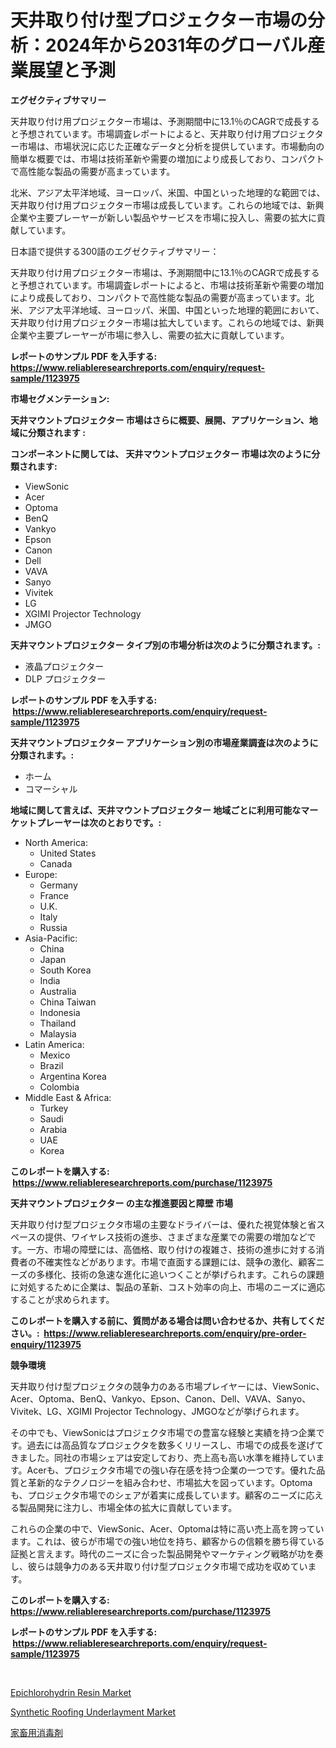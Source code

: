 <p><h1>天井取り付け型プロジェクター市場の分析：2024年から2031年のグローバル産業展望と予測</h1></p><p><strong>エグゼクティブサマリー</strong></p>
<p><p>天井取り付け用プロジェクター市場は、予測期間中に13.1％のCAGRで成長すると予想されています。市場調査レポートによると、天井取り付け用プロジェクター市場は、市場状況に応じた正確なデータと分析を提供しています。市場動向の簡単な概要では、市場は技術革新や需要の増加により成長しており、コンパクトで高性能な製品の需要が高まっています。</p><p>北米、アジア太平洋地域、ヨーロッパ、米国、中国といった地理的な範囲では、天井取り付け用プロジェクター市場は成長しています。これらの地域では、新興企業や主要プレーヤーが新しい製品やサービスを市場に投入し、需要の拡大に貢献しています。</p><p>日本語で提供する300語のエグゼクティブサマリー：</p><p>天井取り付け用プロジェクター市場は、予測期間中に13.1％のCAGRで成長すると予想されています。市場調査レポートによると、市場は技術革新や需要の増加により成長しており、コンパクトで高性能な製品の需要が高まっています。北米、アジア太平洋地域、ヨーロッパ、米国、中国といった地理的範囲において、天井取り付け用プロジェクター市場は拡大しています。これらの地域では、新興企業や主要プレーヤーが市場に参入し、需要の拡大に貢献しています。</p></p>
<p><strong>レポートのサンプル PDF を入手する: <a href="https://www.reliableresearchreports.com/enquiry/request-sample/1123975">https://www.reliableresearchreports.com/enquiry/request-sample/1123975</a></strong></p>
<p><strong>市場セグメンテーション:</strong></p>
<p><strong> 天井マウントプロジェクター 市場はさらに概要、展開、アプリケーション、地域に分類されます :</strong></p>
<p><strong>コンポーネントに関しては、 天井マウントプロジェクター 市場は次のように分類されます: &nbsp;</strong></p>
<p><ul><li>ViewSonic</li><li>Acer</li><li>Optoma</li><li>BenQ</li><li>Vankyo</li><li>Epson</li><li>Canon</li><li>Dell</li><li>VAVA</li><li>Sanyo</li><li>Vivitek</li><li>LG</li><li>XGIMI Projector Technology</li><li>JMGO</li></ul></p>
<p><strong> 天井マウントプロジェクター タイプ別の市場分析は次のように分類されます。:</strong></p>
<p><ul><li>液晶プロジェクター</li><li>DLP プロジェクター</li></ul></p>
<p><strong>レポートのサンプル PDF を入手する: &nbsp;<a href="https://www.reliableresearchreports.com/enquiry/request-sample/1123975">https://www.reliableresearchreports.com/enquiry/request-sample/1123975</a></strong></p>
<p><strong> 天井マウントプロジェクター アプリケーション別の市場産業調査は次のように分類されます。:</strong></p>
<p><ul><li>ホーム</li><li>コマーシャル</li></ul></p>
<p><strong>地域に関して言えば、天井マウントプロジェクター 地域ごとに利用可能なマーケットプレーヤーは次のとおりです。:</strong></p>
<p><ul>
    <li>
        North America:
        <ul>
            <li>United States</li>
            <li>Canada</li>
        </ul>
    </li>
    <li>
        Europe:
        <ul>
            <li>Germany</li>
            <li>France</li>
            <li>U.K.</li>
            <li>Italy</li>
            <li>Russia</li>
        </ul>
    </li>
    <li>
        Asia-Pacific:
        <ul>
            <li>China</li>
            <li>Japan</li>
            <li>South Korea</li>
            <li>India</li>
            <li>Australia</li>
            <li>China Taiwan</li>
            <li>Indonesia</li>
            <li>Thailand</li>
            <li>Malaysia</li>
        </ul>
    </li>
    <li>
        Latin America:
        <ul>
            <li>Mexico</li>
            <li>Brazil</li>
            <li>Argentina Korea</li>
            <li>Colombia</li>
        </ul>
    </li>
    <li>
        Middle East & Africa:
        <ul>
            <li>Turkey</li>
            <li>Saudi</li>
            <li>Arabia</li>
            <li>UAE</li>
            <li>Korea</li>
        </ul>
    </li>
    </ul></p>
<p><strong>このレポートを購入する: &nbsp;<a href="https://www.reliableresearchreports.com/purchase/1123975">https://www.reliableresearchreports.com/purchase/1123975</a></strong></p>
<p><strong>天井マウントプロジェクター の主な推進要因と障壁 市場</strong></p>
<p><p>天井取り付け型プロジェクタ市場の主要なドライバーは、優れた視覚体験と省スペースの提供、ワイヤレス技術の進歩、さまざまな産業での需要の増加などです。一方、市場の障壁には、高価格、取り付けの複雑さ、技術の進歩に対する消費者の不確実性などがあります。市場で直面する課題には、競争の激化、顧客ニーズの多様化、技術の急速な進化に追いつくことが挙げられます。これらの課題に対処するために企業は、製品の革新、コスト効率の向上、市場のニーズに適応することが求められます。</p></p>
<p><strong>このレポートを購入する前に、質問がある場合は問い合わせるか、共有してください。:&nbsp; <a href="https://www.reliableresearchreports.com/enquiry/pre-order-enquiry/1123975">https://www.reliableresearchreports.com/enquiry/pre-order-enquiry/1123975</a></strong></p>
<p><strong>競争環境</strong></p>
<p><p>天井取り付け型プロジェクタの競争力のある市場プレイヤーには、ViewSonic、Acer、Optoma、BenQ、Vankyo、Epson、Canon、Dell、VAVA、Sanyo、Vivitek、LG、XGIMI Projector Technology、JMGOなどが挙げられます。</p><p>その中でも、ViewSonicはプロジェクタ市場での豊富な経験と実績を持つ企業です。過去には高品質なプロジェクタを数多くリリースし、市場での成長を遂げてきました。同社の市場シェアは安定しており、売上高も高い水準を維持しています。Acerも、プロジェクタ市場での強い存在感を持つ企業の一つです。優れた品質と革新的なテクノロジーを組み合わせ、市場拡大を図っています。Optomaも、プロジェクタ市場でのシェアが着実に成長しています。顧客のニーズに応える製品開発に注力し、市場全体の拡大に貢献しています。</p><p>これらの企業の中で、ViewSonic、Acer、Optomaは特に高い売上高を誇っています。これは、彼らが市場での強い地位を持ち、顧客からの信頼を勝ち得ている証拠と言えます。時代のニーズに合った製品開発やマーケティング戦略が功を奏し、彼らは競争力のある天井取り付け型プロジェクタ市場で成功を収めています。</p></p>
<p><strong>このレポートを購入する: &nbsp; <a href="https://www.reliableresearchreports.com/purchase/1123975">https://www.reliableresearchreports.com/purchase/1123975</a></strong></p>
<p><strong>レポートのサンプル PDF を入手する: &nbsp;<a href="https://www.reliableresearchreports.com/enquiry/request-sample/1123975">https://www.reliableresearchreports.com/enquiry/request-sample/1123975</a></strong><strong></strong></p>
<p>&nbsp;</p>
<p><p><a href="https://github.com/kathiaseamanalvaradovlprc2h/Market-Research-Report-List-1/blob/main/epichlorohydrin-resin-market.md">Epichlorohydrin Resin Market</a></p><p><a href="https://github.com/wusalecollins540tpqoz/Market-Research-Report-List-1/blob/main/synthetic-roofing-underlayment-market.md">Synthetic Roofing Underlayment Market</a></p><p><a href="https://github.com/joaejkdzgyljvo6/Market-Research-Report-List-1/blob/main/1925831189862.md">家畜用消毒剤</a></p></p>